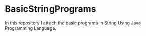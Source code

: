 # BasicStringPrograms
In this repository I attach the basic programs in String Using Java Programming Language.
